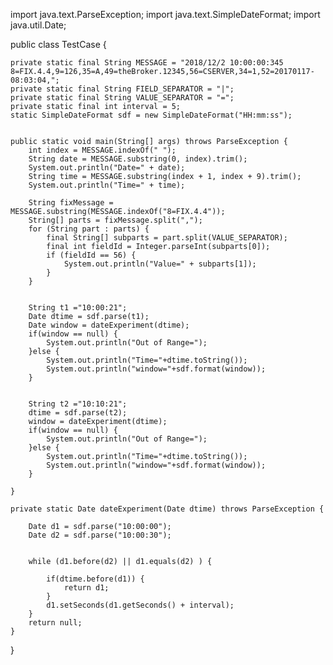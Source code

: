 import java.text.ParseException;
import java.text.SimpleDateFormat;
import java.util.Date;

public class TestCase {

	private static final String MESSAGE = "2018/12/2 10:00:00:345 8=FIX.4.4,9=126,35=A,49=theBroker.12345,56=CSERVER,34=1,52=20170117- 08:03:04,";
	private static final String FIELD_SEPARATOR = "|";
	private static final String VALUE_SEPARATOR = "=";
	private static final int interval = 5;
	static SimpleDateFormat sdf = new SimpleDateFormat("HH:mm:ss");

	
	public static void main(String[] args) throws ParseException {
		int index = MESSAGE.indexOf(" ");
		String date = MESSAGE.substring(0, index).trim();
		System.out.println("Date=" + date);
		String time = MESSAGE.substring(index + 1, index + 9).trim();
		System.out.println("Time=" + time);

		String fixMessage = MESSAGE.substring(MESSAGE.indexOf("8=FIX.4.4"));
		String[] parts = fixMessage.split(",");
		for (String part : parts) {
			final String[] subparts = part.split(VALUE_SEPARATOR);
			final int fieldId = Integer.parseInt(subparts[0]);
			if (fieldId == 56) {
				System.out.println("Value=" + subparts[1]);
			}
		}

	
		String t1 ="10:00:21";
		Date dtime = sdf.parse(t1);
		Date window = dateExperiment(dtime);
		if(window == null) {
			System.out.println("Out of Range=");
		}else {
			System.out.println("Time="+dtime.toString());
			System.out.println("window="+sdf.format(window));
		}
		
		
		String t2 ="10:10:21";
		dtime = sdf.parse(t2);
		window = dateExperiment(dtime);
		if(window == null) {
			System.out.println("Out of Range=");
		}else {
			System.out.println("Time="+dtime.toString());
			System.out.println("window="+sdf.format(window));
		}
		
	}

	private static Date dateExperiment(Date dtime) throws ParseException {
		
		Date d1 = sdf.parse("10:00:00");
		Date d2 = sdf.parse("10:00:30");
		
		
		while (d1.before(d2) || d1.equals(d2) ) {
			
			if(dtime.before(d1)) {
				return d1;
			}
			d1.setSeconds(d1.getSeconds() + interval);
		}
		return null;
	}
}
